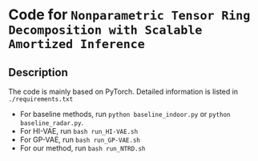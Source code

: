 # Code for `Nonparametric Tensor Ring Decomposition with Scalable Amortized Inference`

## Description

The code is mainly based on PyTorch.
Detailed information is listed in `./requirements.txt`

- For baseline methods, run `python baseline_indoor.py` or `python baseline_radar.py`.
- For HI-VAE, run `bash run_HI-VAE.sh`
- For GP-VAE, run `bash run_GP-VAE.sh`
- For our method, run `bash run_NTRD.sh`
